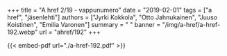 +++
title = "A href 2/19 - vappunumero"
date = "2019-02-01"
tags = ["a href", "jäsenlehti"]
authors = ["Jyrki Kokkola", "Otto Jahnukainen", "Juuso Koistinen", "Emilia Varonen"]
summary = " "
banner = "/img/a-href/a-href-192.webp"
url = "ahref/192"
+++

{{< embed-pdf url="./a-href-192.pdf" >}}
